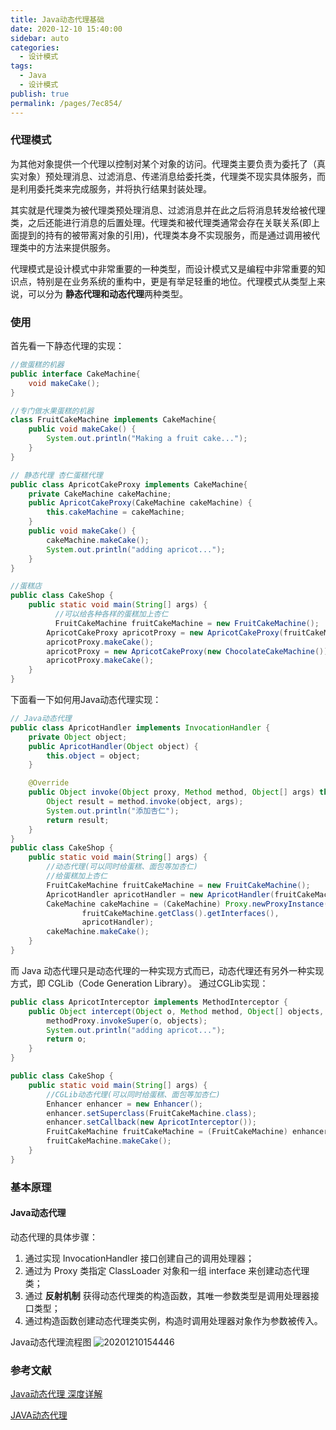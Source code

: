 ```yaml
---
title: Java动态代理基础
date: 2020-12-10 15:40:00
sidebar: auto
categories: 
  - 设计模式
tags: 
  - Java
  - 设计模式
publish: true
permalink: /pages/7ec854/
---
```


### 代理模式
为其他对象提供一个代理以控制对某个对象的访问。代理类主要负责为委托了（真实对象）预处理消息、过滤消息、传递消息给委托类，代理类不现实具体服务，而是利用委托类来完成服务，并将执行结果封装处理。

其实就是代理类为被代理类预处理消息、过滤消息并在此之后将消息转发给被代理类，之后还能进行消息的后置处理。代理类和被代理类通常会存在关联关系(即上面提到的持有的被带离对象的引用)，代理类本身不实现服务，而是通过调用被代理类中的方法来提供服务。

代理模式是设计模式中非常重要的一种类型，而设计模式又是编程中非常重要的知识点，特别是在业务系统的重构中，更是有举足轻重的地位。代理模式从类型上来说，可以分为 **静态代理和动态代理**两种类型。

### 使用

首先看一下静态代理的实现：
```java
//做蛋糕的机器
public interface CakeMachine{
    void makeCake();
}

//专门做水果蛋糕的机器
class FruitCakeMachine implements CakeMachine{
    public void makeCake() {
        System.out.println("Making a fruit cake...");
    }
}

// 静态代理 杏仁蛋糕代理
public class ApricotCakeProxy implements CakeMachine{
    private CakeMachine cakeMachine;
    public ApricotCakeProxy(CakeMachine cakeMachine) {
        this.cakeMachine = cakeMachine;
    }
    public void makeCake() {
        cakeMachine.makeCake();
        System.out.println("adding apricot...");
    }
}

//蛋糕店
public class CakeShop {
    public static void main(String[] args) {
          //可以给各种各样的蛋糕加上杏仁
          FruitCakeMachine fruitCakeMachine = new FruitCakeMachine();
        ApricotCakeProxy apricotProxy = new ApricotCakeProxy(fruitCakeMachine);
        apricotProxy.makeCake();
        apricotProxy = new ApricotCakeProxy(new ChocolateCakeMachine());
        apricotProxy.makeCake();
    }
}


```

下面看一下如何用Java动态代理实现：


```java
// Java动态代理
public class ApricotHandler implements InvocationHandler {
    private Object object;
    public ApricotHandler(Object object) {
        this.object = object;
    }

    @Override
    public Object invoke(Object proxy, Method method, Object[] args) throws Throwable {
        Object result = method.invoke(object, args);
        System.out.println("添加杏仁");
        return result;
    }
}
public class CakeShop {
    public static void main(String[] args) {
        //动态代理(可以同时给蛋糕、面包等加杏仁)
        //给蛋糕加上杏仁
        FruitCakeMachine fruitCakeMachine = new FruitCakeMachine();
        ApricotHandler apricotHandler = new ApricotHandler(fruitCakeMachine);
        CakeMachine cakeMachine = (CakeMachine) Proxy.newProxyInstance(fruitCakeMachine.getClass().getClassLoader(),
                fruitCakeMachine.getClass().getInterfaces(),
                apricotHandler);
        cakeMachine.makeCake();
    }
}
```
而 Java 动态代理只是动态代理的一种实现方式而已，动态代理还有另外一种实现方式，即 CGLib（Code Generation Library）。
通过CGLib实现：
```java
public class ApricotInterceptor implements MethodInterceptor {
    public Object intercept(Object o, Method method, Object[] objects, MethodProxy methodProxy) throws Throwable {
        methodProxy.invokeSuper(o, objects);
        System.out.println("adding apricot...");
        return o;
    }
}

public class CakeShop {
    public static void main(String[] args) { 
        //CGLib动态代理(可以同时给蛋糕、面包等加杏仁)
        Enhancer enhancer = new Enhancer();
        enhancer.setSuperclass(FruitCakeMachine.class);
        enhancer.setCallback(new ApricotInterceptor());
        FruitCakeMachine fruitCakeMachine = (FruitCakeMachine) enhancer.create();
        fruitCakeMachine.makeCake();
    }
}

```

### 基本原理

#### Java动态代理

动态代理的具体步骤：
1. 通过实现 InvocationHandler 接口创建自己的调用处理器；
2. 通过为 Proxy 类指定 ClassLoader 对象和一组 interface 来创建动态代理类；
3. 通过 **反射机制** 获得动态代理类的构造函数，其唯一参数类型是调用处理器接口类型；
4. 通过构造函数创建动态代理类实例，构造时调用处理器对象作为参数被传入。

Java动态代理流程图
![20201210154446](http://picqq.oss-cn-shenzhen.aliyuncs.com//pic/md/20201210154446.png)

### 参考文献

[Java动态代理 深度详解](https://www.imooc.com/article/details/id/21339)

[JAVA动态代理](https://www.jianshu.com/p/9bcac608c714)